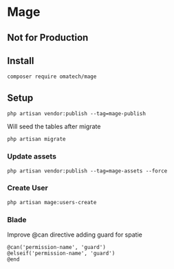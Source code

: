 # Mage

## Not for Production

## Install

```
composer require omatech/mage
```

## Setup

```
php artisan vendor:publish --tag=mage-publish
```

Will seed the tables after migrate
```
php artisan migrate
```

### Update assets

```
php artisan vendor:publish --tag=mage-assets --force
```

### Create User

```
php artisan mage:users-create
```

### Blade

Improve @can directive adding guard for spatie
```
@can('permission-name', 'guard')
@elseif('permission-name', 'guard')
@end
```